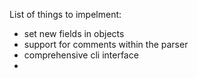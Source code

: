 
List of things to impelment:

- set new fields in objects
- support for comments within the parser
- comprehensive cli interface
- 